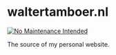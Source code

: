 # waltertamboer.nl

[![No Maintenance Intended](http://unmaintained.tech/badge.svg)](http://unmaintained.tech/)

The source of my personal website.
